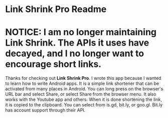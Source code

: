 # Link Shrink Pro Readme

# **NOTICE**: I am no longer maintaining Link Shrink. The APIs it uses have decayed, and I no longer want to encourage short links.

Thanks for checking out **Link Shrink Pro**. I wrote this app because I wanted to learn how to write Android apps. It is a simple link shortener that can be activated from many places in Android. You can long press on the browser's URL bar and select Share, or select Share from the browser menu. It also works with the Youtube app and others. When it is done shortening the link, it is copied to the clipboard. You can select from is.gd, bit.ly, or goo.gl. Bit.ly has account support through their API.

